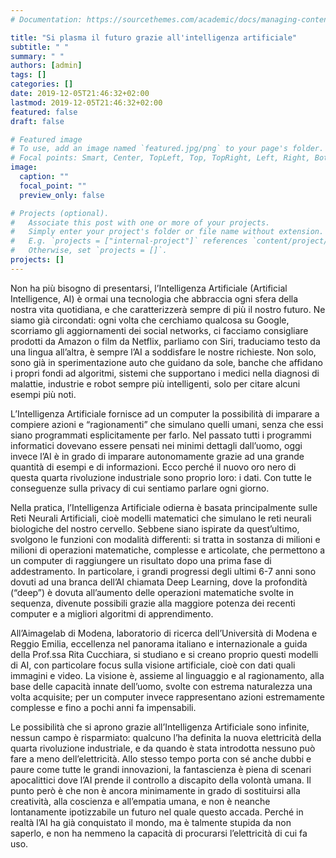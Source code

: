 ```yaml
---
# Documentation: https://sourcethemes.com/academic/docs/managing-content/

title: "Si plasma il futuro grazie all'intelligenza artificiale"
subtitle: " "
summary: " "
authors: [admin]
tags: []
categories: []
date: 2019-12-05T21:46:32+02:00
lastmod: 2019-12-05T21:46:32+02:00
featured: false
draft: false

# Featured image
# To use, add an image named `featured.jpg/png` to your page's folder.
# Focal points: Smart, Center, TopLeft, Top, TopRight, Left, Right, BottomLeft, Bottom, BottomRight.
image:
  caption: ""
  focal_point: ""
  preview_only: false

# Projects (optional).
#   Associate this post with one or more of your projects.
#   Simply enter your project's folder or file name without extension.
#   E.g. `projects = ["internal-project"]` references `content/project/deep-learning/index.md`.
#   Otherwise, set `projects = []`.
projects: []
---
```


Non ha più bisogno di presentarsi, l’Intelligenza Artificiale (Artificial Intelligence, AI) è ormai una tecnologia che abbraccia ogni sfera della nostra vita quotidiana, e che caratterizzerà sempre di più il nostro futuro.
Ne siamo già circondati: ogni volta che cerchiamo qualcosa su Google, scorriamo gli aggiornamenti dei social networks, ci facciamo consigliare prodotti da Amazon o film da Netflix, parliamo con Siri, traduciamo testo da una lingua all’altra, è sempre l’AI a soddisfare le nostre richieste.
Non solo, sono già in sperimentazione auto che guidano da sole, banche che affidano i propri fondi ad algoritmi, sistemi che supportano i medici nella diagnosi di malattie, industrie e robot sempre più intelligenti, solo per citare alcuni esempi più noti.

L’Intelligenza Artificiale fornisce ad un computer la possibilità di imparare a compiere azioni e “ragionamenti” che simulano quelli umani, senza che essi siano programmati esplicitamente per farlo.
Nel passato tutti i programmi informatici dovevano essere pensati nei minimi dettagli dall’uomo, oggi invece l’AI è in grado di imparare autonomamente grazie ad una grande quantità di esempi e di informazioni. Ecco perché il nuovo oro nero di questa quarta rivoluzione industriale sono proprio loro: i dati. Con tutte le conseguenze sulla privacy di cui sentiamo parlare ogni giorno.

Nella pratica, l’Intelligenza Artificiale odierna è basata principalmente sulle Reti Neurali Artificiali, cioè modelli matematici che simulano le reti neurali biologiche del nostro cervello.
Sebbene siano ispirate da quest’ultimo, svolgono le funzioni con modalità differenti: si tratta in sostanza di milioni e milioni di operazioni matematiche, complesse e articolate, che permettono a un computer di raggiungere un risultato dopo una prima fase di addestramento.
In particolare, i grandi progressi degli ultimi 6-7 anni sono dovuti ad una branca dell’AI chiamata Deep Learning, dove la profondità (“deep”) è dovuta all’aumento delle operazioni matematiche svolte in sequenza, divenute possibili grazie alla maggiore potenza dei recenti computer e a migliori algoritmi di apprendimento.

All’Aimagelab di Modena, laboratorio di ricerca dell’Università di Modena e Reggio Emilia, eccellenza nel panorama italiano e internazionale a guida della Prof.ssa Rita Cucchiara, si studiano e si creano proprio questi modelli di AI, con particolare focus sulla visione artificiale, cioè con dati quali immagini e video.
La visione è, assieme al linguaggio e al ragionamento, alla base delle capacità innate dell’uomo, svolte con estrema naturalezza una volta acquisite; per un computer invece rappresentano azioni estremamente complesse e fino a pochi anni fa impensabili.

Le possibilità che si aprono grazie all’Intelligenza Artificiale sono infinite, nessun campo è risparmiato: qualcuno l’ha definita la nuova elettricità della quarta rivoluzione industriale, e da quando è stata introdotta nessuno può fare a meno dell’elettricità.
Allo stesso tempo porta con sé anche dubbi e paure come tutte le grandi innovazioni, la fantascienza è piena di scenari apocalittici dove l’AI prende il controllo a discapito della volontà umana.
Il punto però è che non è ancora minimamente in grado di sostituirsi alla creatività, alla coscienza e all’empatia umana, e non è neanche lontanamente ipotizzabile un futuro nel quale questo accada.
Perché in realtà l’AI ha già conquistato il mondo, ma è talmente stupida da non saperlo, e non ha nemmeno la capacità di procurarsi l’elettricità di cui fa uso.
